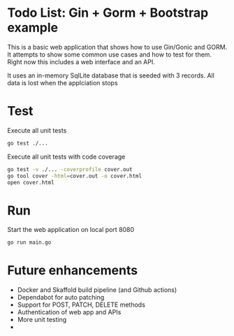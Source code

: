 # Todo List: Gin + Gorm + Bootstrap example
This is a basic web application that shows how to use Gin/Gonic and GORM.  It attempts to show some common use cases and how to test for them.  Right now this includes a web interface and an API.

It uses an in-memory SqlLite database that is seeded with 3 records.  All data is lost when the applciation stops

# Test
Execute all unit tests
```bash
go test ./...
```

Execute all unit tests with code coverage
```bash
go test -v ./... -coverprofile cover.out
go tool cover -html=cover.out -o cover.html
open cover.html
```

# Run
Start the web application on local port 8080
```bash
go run main.go
```

# Future enhancements
- Docker and Skaffold build pipeline (and Github actions)
- Dependabot for auto patching
- Support for POST, PATCH, DELETE methods
- Authentication of web app and APIs
- More unit testing
- 
